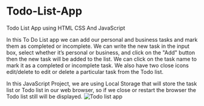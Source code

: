 # Todo-List-App
Todo List App using HTML CSS And JavaScript

In this To Do List app we can add our personal and business tasks and mark them as completed or incomplete. We can write the new task in the input box, select whether it’s personal or business, and click on the "Add" button then the new task will be added to the list. We can click on the task name to mark it as a completed or incomplete task. We also have two close icons edit/delete to edit or delete a particular task from the Todo list. 

In this JavaScript Project, we are using Local Storage that will store the task list or Todo list in our web browser, so if we close or restart the browser the Todo list still will be displayed. 
![Todo list app](https://github.com/Haseeb-Moheb/Todo-List-App/assets/118638791/77532e11-7fc5-4dc9-8dc5-f8e7e47fdf00)
